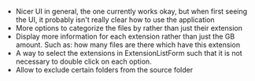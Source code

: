 * Nicer UI in general, the one currently works okay, but when first seeing the UI, it probably isn't really clear how to use the application
* More options to categorize the files by rather than just their extension
* Display more information for each extension rather than just the GB amount. Such as: how many files are there which have this extension
* A way to select the extensions in ExtensionListForm such that it is not necessary to double click on each option.
* Allow to exclude certain folders from the source folder
